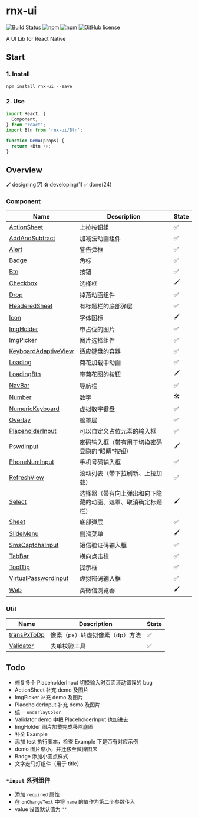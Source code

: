 # rnx-ui

[![Build Status](https://travis-ci.org/dragonwong/rnx-ui.svg?branch=master)](https://travis-ci.org/dragonwong/rnx-ui)
[![npm](https://img.shields.io/npm/v/rnx-ui.svg?maxAge=60)](https://www.npmjs.com/package/rnx-ui)
[![npm](https://img.shields.io/npm/dt/rnx-ui.svg?maxAge=60)](https://www.npmjs.com/package/rnx-ui)
[![GitHub license](https://img.shields.io/badge/license-MIT-blue.svg)](https://raw.githubusercontent.com/dragonwong/rnx-ui/master/LICENSE)

A UI Lib for React Native

## Start

### 1. Install

```js
npm install rnx-ui --save
```

### 2. Use

```js
import React, {
  Component,
} from 'react';
import Btn from 'rnx-ui/Btn';

function Demo(props) {
  return <Btn />;
}
```

## Overview

`🖌` designing(7) `🛠` developing(1) `✅` done(24)

### Component

Name       | Description | State
---------- | ----------- | -----
[ActionSheet](https://github.com/dragonwong/rnx-ui/tree/master/ActionSheet)     | 上拉按钮组 | ✅
[AddAndSubtract](https://github.com/dragonwong/rnx-ui/tree/master/AddAndSubtract)      | 加减法动画组件 | ✅
[Alert](https://github.com/dragonwong/rnx-ui/tree/master/Alert)      | 警告弹框 | ✅
[Badge](https://github.com/dragonwong/rnx-ui/tree/master/Badge)      | 角标 | ✅
[Btn](https://github.com/dragonwong/rnx-ui/tree/master/Btn)        | 按钮 | ✅
[Checkbox](https://github.com/dragonwong/rnx-ui/tree/master/Checkbox)  | 选择框 | 🖌
[Drop](https://github.com/dragonwong/rnx-ui/tree/master/Drop)        | 掉落动画组件 | ✅
[HeaderedSheet](https://github.com/dragonwong/rnx-ui/tree/master/HeaderedSheet)        | 有标题栏的底部弹层 | ✅
[Icon](https://github.com/dragonwong/rnx-ui/tree/master/Icon)  | 字体图标 | 🖌
[ImgHolder](https://github.com/dragonwong/rnx-ui/tree/master/ImgHolder)  | 带占位的图片 | ✅
[ImgPicker](https://github.com/dragonwong/rnx-ui/tree/master/ImgPicker)  | 图片选择组件 | ✅
[KeyboardAdaptiveView](https://github.com/dragonwong/rnx-ui/tree/master/KeyboardAdaptiveView)        | 适应键盘的容器 | ✅
[Loading](https://github.com/dragonwong/rnx-ui/tree/master/Loading) | 菊花加载中动画 | ✅
[LoadingBtn](https://github.com/dragonwong/rnx-ui/tree/master/LoadingBtn) | 带菊花图的按钮 | 🖌
[NavBar](https://github.com/dragonwong/rnx-ui/tree/master/NavBar)     | 导航栏 | ✅
[Number](https://github.com/dragonwong/rnx-ui/tree/master/Number)     | 数字 | 🛠
[NumericKeyboard](https://github.com/dragonwong/rnx-ui/tree/master/NumericKeyboard)  | 虚拟数字键盘 | ✅
[Overlay](https://github.com/dragonwong/rnx-ui/tree/master/Overlay)     | 遮罩层 | ✅
[PlaceholderInput](https://github.com/dragonwong/rnx-ui/tree/master/PlaceholderInput)     | 可以自定义占位元素的输入框 | ✅
[PswdInput](https://github.com/dragonwong/rnx-ui/tree/master/Checkbox)  | 密码输入框（带有用于切换密码显隐的“眼睛”按钮） | 🖌
[PhoneNumInput](https://github.com/dragonwong/rnx-ui/tree/master/PhoneNumInput)     | 手机号码输入框 | ✅
[RefreshView](https://github.com/dragonwong/rnx-ui/tree/master/RefreshView)     | 滚动列表（带下拉刷新、上拉加载） | ✅
[Select](https://github.com/dragonwong/rnx-ui/tree/master/Select)  | 选择器（带有向上弹出和向下隐藏的动画、遮罩、取消确定标题栏） | 🖌
[Sheet](https://github.com/dragonwong/rnx-ui/tree/master/Sheet)     | 底部弹层 | ✅
[SlideMenu](https://github.com/dragonwong/rnx-ui/tree/master/SlideMenu)  | 侧滑菜单 | 🖌
[SmsCaptchaInput](https://github.com/dragonwong/rnx-ui/tree/master/SmsCaptchaInput)        | 短信验证码输入框 | ✅
[TabBar](https://github.com/dragonwong/rnx-ui/tree/master/TabBar)     | 横向点击栏 | ✅
[ToolTip](https://github.com/dragonwong/rnx-ui/tree/master/ToolTip)     | 提示框 | ✅
[VirtualPasswordInput](https://github.com/dragonwong/rnx-ui/tree/master/VirtualPasswordInput)  | 虚拟密码输入框 | ✅
[Web](https://github.com/dragonwong/rnx-ui/tree/master/Web)  | 类微信浏览器 | 🖌

### Util

Name       | Description | State
---------- | ----------- | -----
[transPxToDp](https://github.com/dragonwong/rnx-ui/tree/master/util/transPxToDp)      | 像素（px）转虚拟像素（dp）方法 | ✅
[Validator](https://github.com/dragonwong/rnx-ui/tree/master/util/Validator)      | 表单校验工具 | ✅

## Todo

- 修复多个 PlaceholderInput 切换输入时页面滚动错误的 bug
- ActionSheet 补充 demo 及图片
- ImgPicker 补充 demo 及图片
- PlaceholderInput 补充 demo 及图片
- 统一 `underlayColor`
- Validator demo 中把 PlaceholderInput 也加进去
- ImgHolder 图片加载完成移除底图
- 补全 Example
- 添加 test 执行脚本，检查 Example 下是否有对应示例
- demo 图片缩小，并迁移至微博图床
- Badge 添加小圆点样式
- 文字走马灯组件（用于 title）

### `*input` 系列组件

- 添加 `required` 属性
- 在 `onChangeText` 中将 `name` 的值作为第二个参数传入
- value 设置默认值为 `''`
